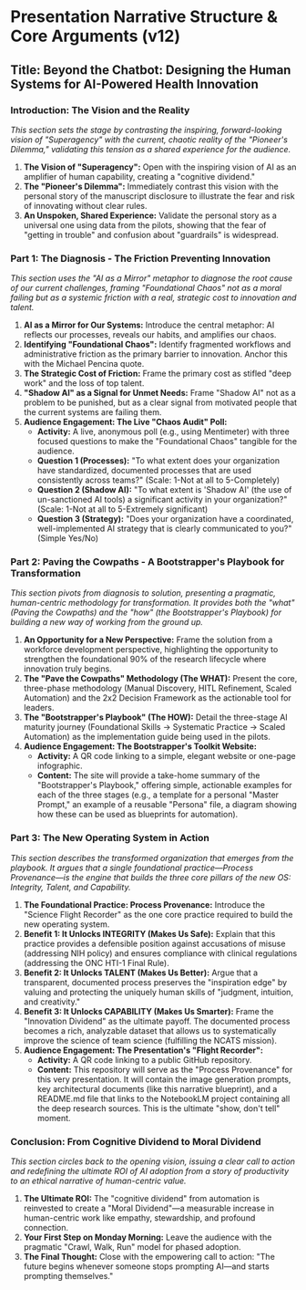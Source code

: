 # **Presentation Narrative Structure & Core Arguments (v12)**

## **Title: Beyond the Chatbot: Designing the Human Systems for AI-Powered Health Innovation**

### **Introduction: The Vision and the Reality**

*This section sets the stage by contrasting the inspiring, forward-looking vision of "Superagency" with the current, chaotic reality of the "Pioneer's Dilemma," validating this tension as a shared experience for the audience.*

1. **The Vision of "Superagency":** Open with the inspiring vision of AI as an amplifier of human capability, creating a "cognitive dividend."  
2. **The "Pioneer's Dilemma":** Immediately contrast this vision with the personal story of the manuscript disclosure to illustrate the fear and risk of innovating without clear rules.  
3. **An Unspoken, Shared Experience:** Validate the personal story as a universal one using data from the pilots, showing that the fear of "getting in trouble" and confusion about "guardrails" is widespread.

### **Part 1: The Diagnosis \- The Friction Preventing Innovation**

*This section uses the "AI as a Mirror" metaphor to diagnose the root cause of our current challenges, framing "Foundational Chaos" not as a moral failing but as a systemic friction with a real, strategic cost to innovation and talent.*

1. **AI as a Mirror for Our Systems:** Introduce the central metaphor: AI reflects our processes, reveals our habits, and amplifies our chaos.  
2. **Identifying "Foundational Chaos":** Identify fragmented workflows and administrative friction as the primary barrier to innovation. Anchor this with the Michael Pencina quote.  
3. **The Strategic Cost of Friction:** Frame the primary cost as stifled "deep work" and the loss of top talent.  
4. **"Shadow AI" as a Signal for Unmet Needs:** Frame "Shadow AI" not as a problem to be punished, but as a clear signal from motivated people that the current systems are failing them.  
5. **Audience Engagement: The Live "Chaos Audit" Poll:**  
   * **Activity:** A live, anonymous poll (e.g., using Mentimeter) with three focused questions to make the "Foundational Chaos" tangible for the audience.  
   * **Question 1 (Processes):** "To what extent does your organization have standardized, documented processes that are used consistently across teams?" (Scale: 1-Not at all to 5-Completely)  
   * **Question 2 (Shadow AI):** "To what extent is 'Shadow AI' (the use of un-sanctioned AI tools) a significant activity in your organization?" (Scale: 1-Not at all to 5-Extremely significant)  
   * **Question 3 (Strategy):** "Does your organization have a coordinated, well-implemented AI strategy that is clearly communicated to you?" (Simple Yes/No)

### **Part 2: Paving the Cowpaths \- A Bootstrapper's Playbook for Transformation**

*This section pivots from diagnosis to solution, presenting a pragmatic, human-centric methodology for transformation. It provides both the "what" (Paving the Cowpaths) and the "how" (the Bootstrapper's Playbook) for building a new way of working from the ground up.*

1. **An Opportunity for a New Perspective:** Frame the solution from a workforce development perspective, highlighting the opportunity to strengthen the foundational 90% of the research lifecycle where innovation truly begins.  
2. **The "Pave the Cowpaths" Methodology (The WHAT):** Present the core, three-phase methodology (Manual Discovery, HITL Refinement, Scaled Automation) and the 2x2 Decision Framework as the actionable tool for leaders.  
3. **The "Bootstrapper's Playbook" (The HOW):** Detail the three-stage AI maturity journey (Foundational Skills → Systematic Practice → Scaled Automation) as the implementation guide being used in the pilots.  
4. **Audience Engagement: The Bootstrapper's Toolkit Website:**  
   * **Activity:** A QR code linking to a simple, elegant website or one-page infographic.  
   * **Content:** The site will provide a take-home summary of the "Bootstrapper's Playbook," offering simple, actionable examples for each of the three stages (e.g., a template for a personal "Master Prompt," an example of a reusable "Persona" file, a diagram showing how these can be used as blueprints for automation).

### **Part 3: The New Operating System in Action**

*This section describes the transformed organization that emerges from the playbook. It argues that a single foundational practice—Process Provenance—is the engine that builds the three core pillars of the new OS: Integrity, Talent, and Capability.*

1. **The Foundational Practice: Process Provenance:** Introduce the "Science Flight Recorder" as the one core practice required to build the new operating system.  
2. **Benefit 1: It Unlocks INTEGRITY (Makes Us Safe):** Explain that this practice provides a defensible position against accusations of misuse (addressing NIH policy) and ensures compliance with clinical regulations (addressing the ONC HTI-1 Final Rule).  
3. **Benefit 2: It Unlocks TALENT (Makes Us Better):** Argue that a transparent, documented process preserves the "inspiration edge" by valuing and protecting the uniquely human skills of "judgment, intuition, and creativity."  
4. **Benefit 3: It Unlocks CAPABILITY (Makes Us Smarter):** Frame the "Innovation Dividend" as the ultimate payoff. The documented process becomes a rich, analyzable dataset that allows us to systematically improve the science of team science (fulfilling the NCATS mission).  
5. **Audience Engagement: The Presentation's "Flight Recorder":**  
   * **Activity:** A QR code linking to a public GitHub repository.  
   * **Content:** This repository will serve as the "Process Provenance" for this very presentation. It will contain the image generation prompts, key architectural documents (like this narrative blueprint), and a README.md file that links to the NotebookLM project containing all the deep research sources. This is the ultimate "show, don't tell" moment.

### **Conclusion: From Cognitive Dividend to Moral Dividend**

*This section circles back to the opening vision, issuing a clear call to action and redefining the ultimate ROI of AI adoption from a story of productivity to an ethical narrative of human-centric value.*

1. **The Ultimate ROI:** The "cognitive dividend" from automation is reinvested to create a "Moral Dividend"—a measurable increase in human-centric work like empathy, stewardship, and profound connection.  
2. **Your First Step on Monday Morning:** Leave the audience with the pragmatic "Crawl, Walk, Run" model for phased adoption.  
3. **The Final Thought:** Close with the empowering call to action: "The future begins whenever someone stops prompting AI—and starts prompting themselves."

